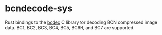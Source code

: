 # bcndecode-sys
Rust bindings to the [bcdec](https://github.com/iOrange/bcdec) C library for decoding BCN compressed image data. 
BC1, BC2, BC3, BC4, BC5, BC6H, and BC7 are supported.